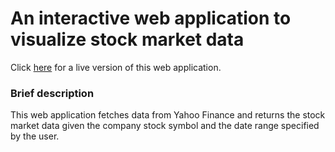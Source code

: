 # An interactive web application to visualize stock market data

Click
<a href="https://prim8.shinyapps.io/Finance/" target="_blank">here</a>
for a live version of this web application. 


### Brief description
This web application fetches data from Yahoo Finance and returns the stock market data given the company stock symbol and the date range specified by the user. 
